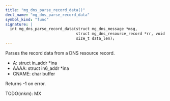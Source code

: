 ```yaml
---
title: "mg_dns_parse_record_data()"
decl_name: "mg_dns_parse_record_data"
symbol_kind: "func"
signature: |
  int mg_dns_parse_record_data(struct mg_dns_message *msg,
                               struct mg_dns_resource_record *rr, void *data,
                               size_t data_len);
---
```


Parses the record data from a DNS resource record.

 - A:     struct in_addr *ina
 - AAAA:  struct in6_addr *ina
 - CNAME: char buffer

Returns -1 on error.

TODO(mkm): MX 

